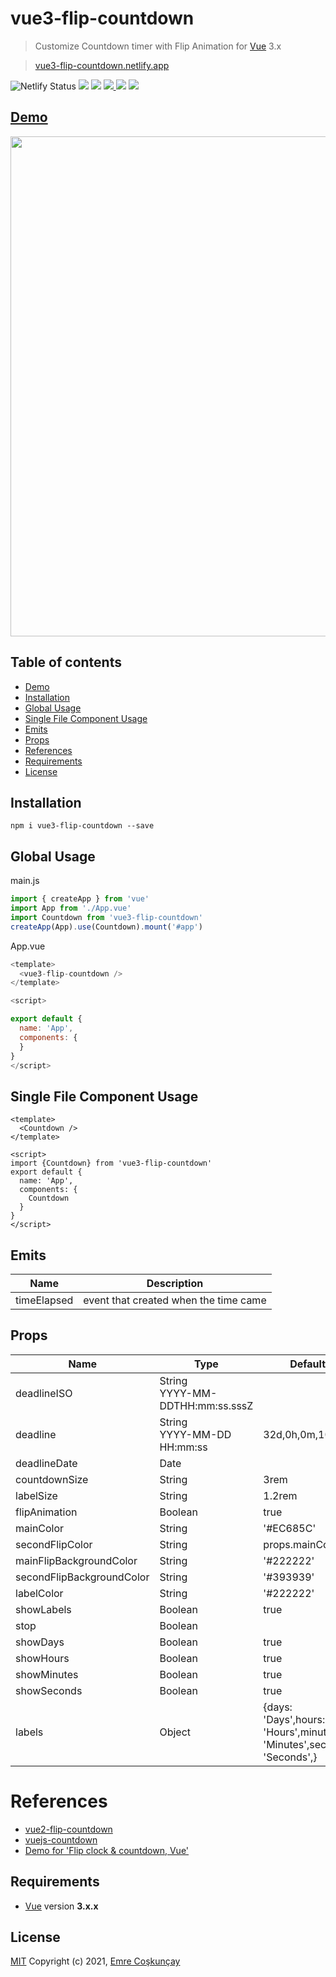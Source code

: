 # vue3-flip-countdown

> Customize Countdown timer with Flip Animation for [Vue](https://vuejs.org/ "Vue Homepage") 3.x

> [vue3-flip-countdown.netlify.app](https://vue3-flip-countdown.netlify.app/)


<p align="center">

![Netlify Status](https://api.netlify.com/api/v1/badges/69e11230-2c8b-4725-9540-7c0a861294e4/deploy-status)
<img src="https://img.shields.io/npm/l/vue3-flip-countdown" />
<a href="https://github.com/vuejs/awesome-vue"><img src="https://cdn.rawgit.com/sindresorhus/awesome/d7305f38d29fed78fa85652e3a63e154dd8e8829/media/badge.svg"/></a>
<a href="https://www.npmjs.com/package/vue3-flip-countdown"><img src="https://img.shields.io/npm/v/vue3-flip-countdown"/>
<img src="https://img.shields.io/npm/dt/vue3-flip-countdown"/></a>
<a href="https://vuejs.org/"><img src="https://img.shields.io/badge/vue-3.x-brightgreen.svg"/></a>
</p>


## [Demo](https://vue3-flip-countdown.netlify.app/)


<a href="https://vue3-flip-countdown.netlify.app/" target="_blank"><img src="https://user-images.githubusercontent.com/29631083/142426544-536cc337-106b-4f3f-ba09-85f1062e3c5c.gif" width="800"/></a>


## Table of contents


- [Demo](#demo)
- [Installation](#installation)
- [Global Usage](#global-usage)
- [Single File Component Usage](#single-file-component-usage)
- [Emits](#emits)
- [Props](#props)
- [References](#references)
- [Requirements](#requirements)
- [License](#license)

## Installation

```
npm i vue3-flip-countdown --save
```

## Global Usage
main.js
```js
import { createApp } from 'vue'
import App from './App.vue'
import Countdown from 'vue3-flip-countdown'
createApp(App).use(Countdown).mount('#app')
```

App.vue
```js
<template>
  <vue3-flip-countdown />
</template>

<script>

export default {
  name: 'App',
  components: {
  }
}
</script>
```

## Single File Component Usage
```vue
<template>
  <Countdown />
</template>

<script>
import {Countdown} from 'vue3-flip-countdown'
export default {
  name: 'App',
  components: {
    Countdown
  }
}
</script>
```

## Emits

| Name | Description |
| --- | --- |
| timeElapsed | event that created when the time came |

## Props

| Name | Type | Default |
| --- | --- | --- |
| deadlineISO | String<br>YYYY-MM-DDTHH:mm:ss.sssZ |  |
| deadline | String<br>YYYY-MM-DD HH:mm:ss | 32d,0h,0m,10s |
| deadlineDate | Date |  |
| countdownSize | String | 3rem |
| labelSize | String | 1.2rem |
| flipAnimation | Boolean | true |
| mainColor | String | '#EC685C' |
| secondFlipColor | String | props.mainColor |
| mainFlipBackgroundColor | String | '#222222' |
| secondFlipBackgroundColor | String | '#393939' |
| labelColor | String | '#222222' |
| showLabels | Boolean | true |
| stop | Boolean |  |
| showDays | Boolean | true |
| showHours | Boolean | true |
| showMinutes | Boolean | true |
| showSeconds | Boolean | true |
| labels | Object | {days: 'Days',hours: 'Hours',minutes: 'Minutes',seconds: 'Seconds',} |



# References

- [vue2-flip-countdown](https://github.com/philipjkim/vue2-flip-countdown)
- [vuejs-countdown](https://github.com/getanwar/vuejs-countdown)
- [Demo for 'Flip clock & countdown, Vue'](https://codepen.io/shshaw/pen/BzObXp)

## Requirements

- [Vue](https://vuejs.org/) version **3.x.x**

## License

[MIT](https://choosealicense.com/licenses/mit/) Copyright (c) 2021, [Emre Coşkunçay](https://github.com/coskuncayemre)
